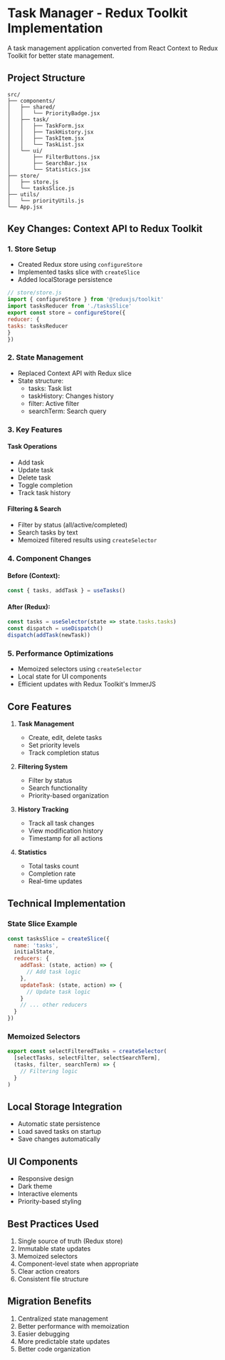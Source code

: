 # Task Manager - Redux Toolkit Implementation

A task management application converted from React Context to Redux Toolkit for better state management.

## Project Structure

```
src/
├── components/
│   ├── shared/
│   │   └── PriorityBadge.jsx
│   ├── task/
│   │   ├── TaskForm.jsx
│   │   ├── TaskHistory.jsx
│   │   ├── TaskItem.jsx
│   │   └── TaskList.jsx
│   └── ui/
│       ├── FilterButtons.jsx
│       ├── SearchBar.jsx
│       └── Statistics.jsx
├── store/
│   ├── store.js
│   └── tasksSlice.js
├── utils/
│   └── priorityUtils.js
└── App.jsx
```

## Key Changes: Context API to Redux Toolkit

### 1. Store Setup
- Created Redux store using `configureStore`
- Implemented tasks slice with `createSlice`
- Added localStorage persistence

```javascript
// store/store.js
import { configureStore } from '@reduxjs/toolkit'
import tasksReducer from './tasksSlice'
export const store = configureStore({
reducer: {
tasks: tasksReducer
}
})
```

### 2. State Management
- Replaced Context API with Redux slice
- State structure:
  - tasks: Task list
  - taskHistory: Changes history
  - filter: Active filter
  - searchTerm: Search query

### 3. Key Features

#### Task Operations
- Add task
- Update task
- Delete task
- Toggle completion
- Track task history

#### Filtering & Search
- Filter by status (all/active/completed)
- Search tasks by text
- Memoized filtered results using `createSelector`

### 4. Component Changes

#### Before (Context):
```javascript
const { tasks, addTask } = useTasks()
```

#### After (Redux):
```javascript
const tasks = useSelector(state => state.tasks.tasks)
const dispatch = useDispatch()
dispatch(addTask(newTask))
```

### 5. Performance Optimizations
- Memoized selectors using `createSelector`
- Local state for UI components
- Efficient updates with Redux Toolkit's ImmerJS

## Core Features

1. **Task Management**
   - Create, edit, delete tasks
   - Set priority levels
   - Track completion status

2. **Filtering System**
   - Filter by status
   - Search functionality
   - Priority-based organization

3. **History Tracking**
   - Track all task changes
   - View modification history
   - Timestamp for all actions

4. **Statistics**
   - Total tasks count
   - Completion rate
   - Real-time updates

## Technical Implementation

### State Slice Example
```javascript
const tasksSlice = createSlice({
  name: 'tasks',
  initialState,
  reducers: {
    addTask: (state, action) => {
      // Add task logic
    },
    updateTask: (state, action) => {
      // Update task logic
    }
    // ... other reducers
  }
})
```

### Memoized Selectors
```javascript
export const selectFilteredTasks = createSelector(
  [selectTasks, selectFilter, selectSearchTerm],
  (tasks, filter, searchTerm) => {
    // Filtering logic
  }
)
```

## Local Storage Integration
- Automatic state persistence
- Load saved tasks on startup
- Save changes automatically

## UI Components
- Responsive design
- Dark theme
- Interactive elements
- Priority-based styling

## Best Practices Used
1. Single source of truth (Redux store)
2. Immutable state updates
3. Memoized selectors
4. Component-level state when appropriate
5. Clear action creators
6. Consistent file structure

## Migration Benefits
1. Centralized state management
2. Better performance with memoization
3. Easier debugging
4. More predictable state updates
5. Better code organization